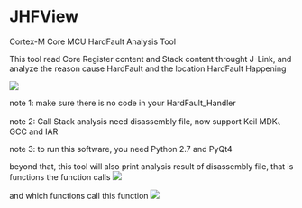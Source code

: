 # JHFView
Cortex-M Core MCU HardFault Analysis Tool

This tool read Core Register content and Stack content throught J-Link, and analyze the reason cause HardFault and the location HardFault Happening

![](https://github.com/XIVN1987/JHFView/blob/master/%E6%88%AA%E5%9B%BE1.jpg)

note 1: make sure there is no code in your HardFault_Handler

note 2: Call Stack analysis need disassembly file, now support Keil MDK、GCC and IAR

note 3: to run this software, you need Python 2.7 and PyQt4

beyond that, this tool will also print analysis result of disassembly file, that is functions the function calls
![](https://github.com/XIVN1987/JHFView/blob/master/%E6%88%AA%E5%9B%BE2.jpg)

and which functions call this function
![](https://github.com/XIVN1987/JHFView/blob/master/%E6%88%AA%E5%9B%BE3.jpg)
